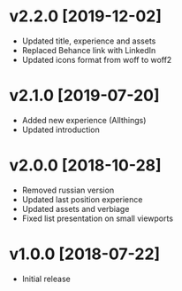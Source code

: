 # v2.2.0 [2019-12-02]
- Updated title, experience and assets
- Replaced Behance link with LinkedIn
- Updated icons format from woff to woff2

# v2.1.0 [2019-07-20]
- Added new experience (Allthings)
- Updated introduction

# v2.0.0 [2018-10-28]
- Removed russian version
- Updated last position experience
- Updated assets and verbiage
- Fixed list presentation on small viewports

# v1.0.0 [2018-07-22]
- Initial release
